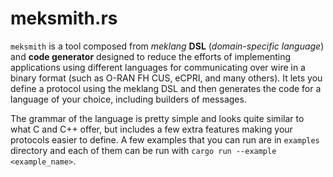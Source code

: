 # meksmith.rs

`meksmith` is a tool composed from _meklang_ **DSL** (_domain-specific language_) and **code generator** designed to reduce the efforts of implementing applications using different languages for communicating over wire in a binary format (such as O-RAN FH CUS, eCPRI, and many others). It lets you define a protocol using the meklang DSL and then generates the code for a language of your choice, including builders of messages.

The grammar of the language is pretty simple and looks quite similar to what C and C++ offer, but includes a few extra features making your protocols easier to define. A few examples that you can run are in `examples` directory and each of them can be run with `cargo run --example <example_name>`.
